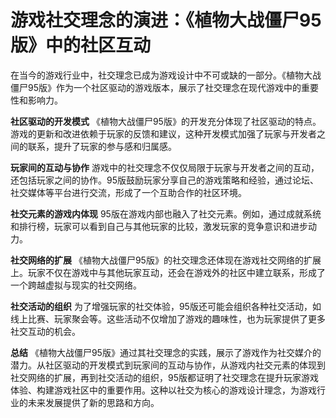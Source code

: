 # 游戏社交理念的演进：《植物大战僵尸95版》中的社区互动

在当今的游戏行业中，社交理念已成为游戏设计中不可或缺的一部分。《植物大战僵尸95版》作为一个社区驱动的游戏版本，展示了社交理念在现代游戏中的重要性和影响力。

**社区驱动的开发模式**
《植物大战僵尸95版》的开发充分体现了社区驱动的特点。游戏的更新和改进依赖于玩家的反馈和建议，这种开发模式加强了玩家与开发者之间的联系，提升了玩家的参与感和归属感。

**玩家间的互动与协作**
游戏中的社交理念不仅仅局限于玩家与开发者之间的互动，还包括玩家之间的协作。95版鼓励玩家分享自己的游戏策略和经验，通过论坛、社交媒体等平台进行交流，形成了一个互助合作的社区环境。

**社交元素的游戏内体现**
95版在游戏内部也融入了社交元素。例如，通过成就系统和排行榜，玩家可以看到自己与其他玩家的比较，激发玩家的竞争意识和进步动力。

**社交网络的扩展**
《植物大战僵尸95版》的社交理念还体现在游戏社交网络的扩展上。玩家不仅在游戏中与其他玩家互动，还会在游戏外的社区中建立联系，形成了一个跨越虚拟与现实的社交网络。

**社交活动的组织**
为了增强玩家的社交体验，95版还可能会组织各种社交活动，如线上比赛、玩家聚会等。这些活动不仅增加了游戏的趣味性，也为玩家提供了更多社交互动的机会。

**总结**
《植物大战僵尸95版》通过其社交理念的实践，展示了游戏作为社交媒介的潜力。从社区驱动的开发模式到玩家间的互动与协作，从游戏内社交元素的体现到社交网络的扩展，再到社交活动的组织，95版都证明了社交理念在提升玩家游戏体验、构建游戏社区中的重要作用。这种以社交为核心的游戏设计理念，为游戏行业的未来发展提供了新的思路和方向。